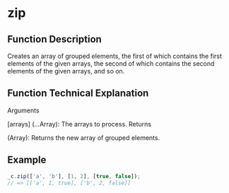 # zip

## Function Description

Creates an array of grouped elements, the first of which contains the first elements of the given arrays, the second of which contains the second elements of the given arrays, and so on.

## Function Technical Explanation

Arguments

[arrays] (...Array): The arrays to process.
Returns

(Array): Returns the new array of grouped elements.

## Example

```javascript
_c.zip(['a', 'b'], [1, 2], [true, false]);
// => [['a', 1, true], ['b', 2, false]]
```

